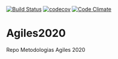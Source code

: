 [![Build Status](https://travis-ci.org/GabiCapitanelli/Ahorcado.svg?branch=master)](https://travis-ci.org/GabiCapitanelli/Ahorcado)  [![codecov](https://codecov.io/gh/GabiCapitanelli/Ahorcado/branch/master/graph/badge.svg)](https://codecov.io/gh/GabiCapitanelli/Ahorcado)     [![Code Climate](https://codeclimate.com/github/GabiCapitanelli/Ahorcado//badges/gpa.svg)](https://codeclimate.com/github/GabiCapitanelli/Ahorcado/)

# Agiles2020
Repo Metodologias Agiles 2020
